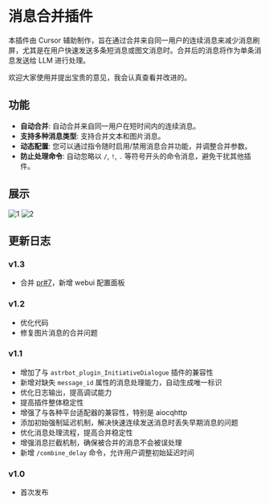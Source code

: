 # 消息合并插件

本插件由 Cursor 辅助制作，旨在通过合并来自同一用户的连续消息来减少消息刷屏，尤其是在用户快速发送多条短消息或图文消息时。合并后的消息将作为单条消息发送给 LLM 进行处理。

欢迎大家使用并提出宝贵的意见，我会认真查看并改进的。

## 功能

- **自动合并**: 自动合并来自同一用户在短时间内的连续消息。
- **支持多种消息类型**: 支持合并文本和图片消息。
- **动态配置**: 您可以通过指令随时启用/禁用消息合并功能，并调整合并参数。
- **防止处理命令**: 自动忽略以 `/`, `!`, `.` 等符号开头的命令消息，避免干扰其他插件。

## 展示
![1](https://fultal.qinyan.org/Snipaste_2025-05-03_19-11-43.png)
![2](https://fultal.qinyan.org/Snipaste_2025-05-03_19-13-00.png)


## 更新日志

### v1.3
- 合并 [pr#7](https://github.com/FreeDivers/astrbot_plugin_combine-messages/pull/7)，新增 webui 配置面板

### v1.2
- 优化代码
- 修复图片消息的合并问题

### v1.1
- 增加了与 `astrbot_plugin_InitiativeDialogue` 插件的兼容性
- 新增对缺失 `message_id` 属性的消息处理能力，自动生成唯一标识
- 优化日志输出，提高调试能力
- 提高插件整体稳定性
- 增强了与各种平台适配器的兼容性，特别是 aiocqhttp
- 添加初始强制延迟机制，解决快速连续发送消息时丢失早期消息的问题
- 优化消息处理流程，提高合并稳定性
- 增强消息拦截机制，确保被合并的消息不会被误处理
- 新增 `/combine_delay` 命令，允许用户调整初始延迟时间

### v1.0
- 首次发布

